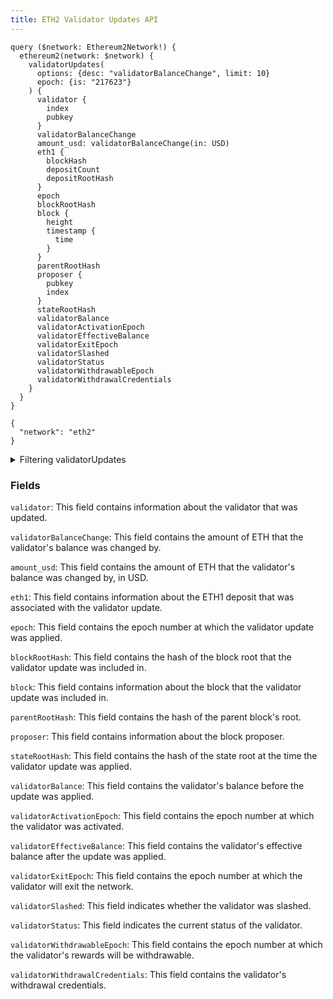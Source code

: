 ```yaml
---
title: ETH2 Validator Updates API
---
```


<head>
<meta name="title" content="ETH2 Validator Updates API"/>
<meta name="description" content="Get information on Validator Updates on the ETH2 blockchain. Also, get information on epochs, block root and  validator information on the ETH2 blockchain."/>
<meta name="keywords" content="ETH2 api, ETH2 python api, ETH2 nft api, ETH2 scan api, ETH2 matic api, ETH2 api docs, ETH2 crypto api, ETH2 blockchain api,matic network api"/>
<meta name="robots" content="index, follow"/>
<meta http-equiv="Content-Type" content="text/html; charset=utf-8"/>
<meta name="language" content="English"/>

<!-- Open Graph / Facebook -->
<meta property="og:type" content="website" />
<meta property="og:title" content="ETH2 Validator Updates API" />
<meta property="og:description" content="Get information on Validator Updates on the ETH2 blockchain. Also, get information on epochs, block root and  validator information on the ETH2 blockchain." />

<!-- Twitter -->
<meta property="twitter:card" content="summary_large_image" />
<meta property="twitter:title" content="ETH2 Validator Updates API" />
<meta property="twitter:description" content="Get Validator Updates information on the ETH2 blockchain. Also, get information on epochs, block root and  validator information on the ETH2 blockchain." />
</head>

```
query ($network: Ethereum2Network!) {
  ethereum2(network: $network) {
    validatorUpdates(
      options: {desc: "validatorBalanceChange", limit: 10}
      epoch: {is: "217623"}
    ) {
      validator {
        index
        pubkey
      }
      validatorBalanceChange
      amount_usd: validatorBalanceChange(in: USD)
      eth1 {
        blockHash
        depositCount
        depositRootHash
      }
      epoch
      blockRootHash
      block {
        height
        timestamp {
          time
        }
      }
      parentRootHash
      proposer {
        pubkey
        index
      }
      stateRootHash
      validatorBalance
      validatorActivationEpoch
      validatorEffectiveBalance
      validatorExitEpoch
      validatorSlashed
      validatorStatus
      validatorWithdrawableEpoch
      validatorWithdrawalCredentials
    }
  }
}

{
  "network": "eth2"
}
```
<details>
<summary>Filtering validatorUpdates</summary>
`options`: This field contains a set of options that can be used to customize the response.

`limit`: This option can be used to limit the number of results that are returned. 

`epoch`: This field specifies the epoch number that the validator updates should be returned for.

`any`: This field can be used to filter the results by any of the other fields (OR) in the response. 

`blockProposerIndex`: This field specifies the index of the block proposer for the validator updates that should be returned.

`blockProposerPubkey`: This field specifies the public key of the block proposer for the validator updates that should be returned.

`blockRootHash`: This field specifies the hash of the block root for the validator updates that should be returned.

`date`: This field specifies the date of the validator updates that should be returned.

`eth1DepositCount`: This field specifies the number of ETH1 deposits that were associated with the validator updates that should be returned.

`eth1BlockHash`: This field specifies the hash of the ETH1 block that was associated with the validator updates that should be returned.

`eth1DepositRootHash`: This field specifies the hash of the ETH1 deposit root that was associated with the validator updates that should be returned.

`height`: This field specifies the height of the block that the validator updates should be returned for.

`stateRootHash`: This field specifies the hash of the state root at the time the validator updates were applied.

`time`: This field specifies the time of the validator updates that should be returned.

`validatorWithdrawalCredentials`: This field specifies the validator's withdrawal credentials.

`validatorWithdrawableEpoch`: This field contains the epoch number at which the validator's rewards will be withdrawable.

`validatorStatus`: This field indicates the current status of the validator.

`validatorSlashed`: This field indicates whether the validator was slashed.

`validatorPubkey`: This field specifies the public key of the validator that was updated.

`validatorIndex`: This field specifies the index of the validator that was updated.

`validatorExitEpoch`: This field contains the epoch number at which the validator will exit the network.

`validatorBalanceChange`: This field contains the amount of ETH that the validator's balance was changed by.

`validatorEffectiveBalance`: This field contains the validator's effective balance after the update was applied.

`validatorBalance`: This field contains the validator's balance before the update was applied.

`validatorActivationEpoch`: This field contains the epoch number at which the validator was activated.

</details>

### Fields

`validator`: This field contains information about the validator that was updated.

`validatorBalanceChange`: This field contains the amount of ETH that the validator's balance was changed by.

`amount_usd`: This field contains the amount of ETH that the validator's balance was changed by, in USD.

`eth1`: This field contains information about the ETH1 deposit that was associated with the validator update.

`epoch`: This field contains the epoch number at which the validator update was applied.

`blockRootHash`: This field contains the hash of the block root that the validator update was included in.

`block`: This field contains information about the block that the validator update was included in.

`parentRootHash`: This field contains the hash of the parent block's root.

`proposer`: This field contains information about the block proposer.

`stateRootHash`: This field contains the hash of the state root at the time the validator update was applied.

`validatorBalance`: This field contains the validator's balance before the update was applied.

`validatorActivationEpoch`: This field contains the epoch number at which the validator was activated.

`validatorEffectiveBalance`: This field contains the validator's effective balance after the update was applied.

`validatorExitEpoch`: This field contains the epoch number at which the validator will exit the network.

`validatorSlashed`: This field indicates whether the validator was slashed.

`validatorStatus`: This field indicates the current status of the validator.

`validatorWithdrawableEpoch`: This field contains the epoch number at which the validator's rewards will be withdrawable.

`validatorWithdrawalCredentials`: This field contains the validator's withdrawal credentials.







